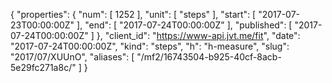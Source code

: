 {
  "properties": {
    "num": [
      1252
    ],
    "unit": [
      "steps"
    ],
    "start": [
      "2017-07-23T00:00:00Z"
    ],
    "end": [
      "2017-07-24T00:00:00Z"
    ],
    "published": [
      "2017-07-24T00:00:00Z"
    ]
  },
  "client_id": "https://www-api.jvt.me/fit",
  "date": "2017-07-24T00:00:00Z",
  "kind": "steps",
  "h": "h-measure",
  "slug": "2017/07/XUUnO",
  "aliases": [
    "/mf2/16743504-b925-40cf-8acb-5e29fc271a8c/"
  ]
}
